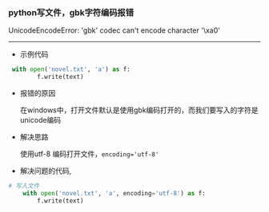 ### python写文件，gbk字符编码报错

UnicodeEncodeError: 'gbk' codec can't encode character '\xa0' 

------

- 示例代码

```python
 with open('novel.txt', 'a') as f:
        f.write(text)
```

- 报错的原因

  在windows中，打开文件默认是使用gbk编码打开的，而我们要写入的字符是unicode编码

- 解决思路

  使用utf-8 编码打开文件，`encoding='utf-8'`

- 解决问题的代码,

```python
# 写入文件
    with open('novel.txt', 'a', encoding='utf-8') as f:
        f.write(text)
```

